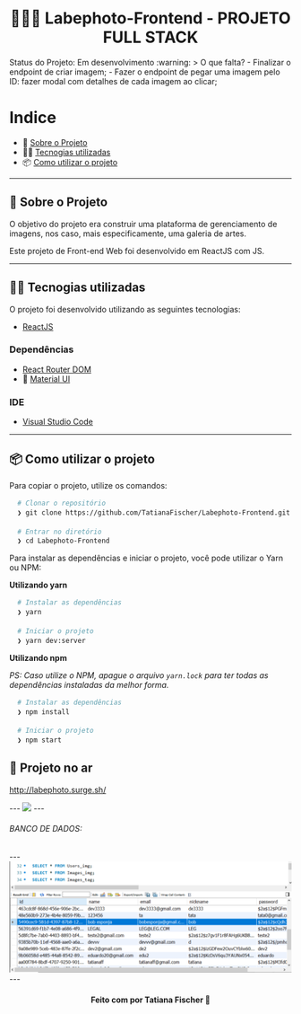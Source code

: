 <h1 align="center">
🎨🎨🎨 Labephoto-Frontend - PROJETO FULL STACK
</h1>

<p>
 Status do Projeto: Em desenvolvimento :warning:
 > O que falta?
 - Finalizar o endpoint de criar imagem;
 - Fazer o endpoint de pegar uma imagem pelo ID: fazer modal com detalhes de cada imagem ao clicar;
</p>

# Indice

- :rocket: [Sobre o Projeto](#rocket-sobre-o-projeto)
- 👨‍💻️ [Tecnogias utilizadas](#%EF%B8%8F-tecnogias-utilizadas)
- 📦️ [Como utilizar o projeto](#%EF%B8%8F-como-utilizar-o-projeto)


---

## :rocket: Sobre o Projeto

 O objetivo do projeto era construir uma plataforma de gerenciamento de imagens, nos caso, mais especificamente, uma galeria de artes. 

Este projeto de Front-end Web foi desenvolvido em ReactJS com JS.

---

## 👨‍💻️ Tecnogias utilizadas

O projeto foi desenvolvido utilizando as seguintes tecnologias:

- [ReactJS](https://reactjs.org/)

### Dependências

- [React Router DOM](https://github.com/ReactTraining/react-router#readme)
- :nail_care: [Material UI](https://material-ui.com/)


### IDE

- [Visual Studio Code](https://code.visualstudio.com/)

---

## 📦️ Como utilizar o projeto

Para copiar o projeto, utilize os comandos:

```bash
  # Clonar o repositório
  ❯ git clone https://github.com/TatianaFischer/Labephoto-Frontend.git

  # Entrar no diretório
  ❯ cd Labephoto-Frontend
```

Para instalar as dependências e iniciar o projeto, você pode utilizar o Yarn ou NPM:

**Utilizando yarn**

```bash
  # Instalar as dependências
  ❯ yarn

  # Iniciar o projeto
  ❯ yarn dev:server
```

**Utilizando npm**

_PS: Caso utilize o NPM, apague o arquivo `yarn.lock` para ter todas as dependências instaladas da melhor forma._

```bash
  # Instalar as dependências
  ❯ npm install

  # Iniciar o projeto
  ❯ npm start
```


## 🚀 Projeto no ar
http://labephoto.surge.sh/

<p>
---
 <img src="./artLabe.gif"/>  
---
<h6> BANCO DE DADOS: </h6>
---
<img src="./Capturar.PNG"/>
--- 
</p>
<h4 align="center">
  Feito com por Tatiana Fischer 👋️
</h4>
